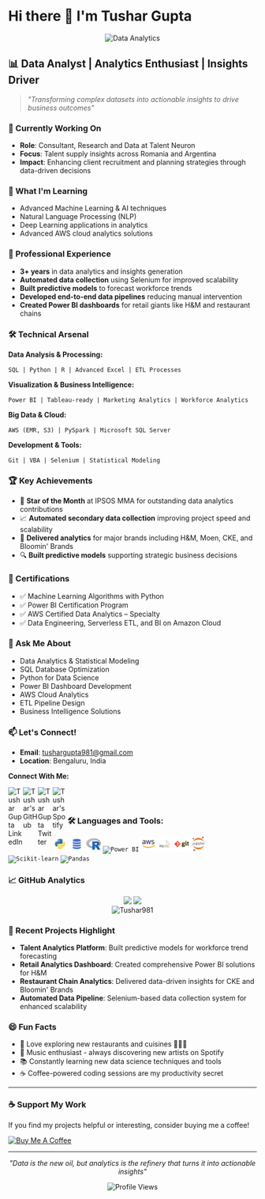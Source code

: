 # Hi there 👋 I'm Tushar Gupta
<div align="center">
  <img src="https://media.giphy.com/media/qgQUggAC3Pfv687qPC/giphy.gif" alt="Data Analytics" width="500"/>
</div>

## 📊 Data Analyst | Analytics Enthusiast | Insights Driver

> *"Transforming complex datasets into actionable insights to drive business outcomes"*

### 🔭 Currently Working On
- **Role**: Consultant, Research and Data at Talent Neuron
- **Focus**: Talent supply insights across Romania and Argentina
- **Impact**: Enhancing client recruitment and planning strategies through data-driven decisions

### 🌱 What I'm Learning
- Advanced Machine Learning & AI techniques
- Natural Language Processing (NLP)
- Deep Learning applications in analytics
- Advanced AWS cloud analytics solutions

### 💼 Professional Experience
- **3+ years** in data analytics and insights generation
- **Automated data collection** using Selenium for improved scalability
- **Built predictive models** to forecast workforce trends
- **Developed end-to-end data pipelines** reducing manual intervention
- **Created Power BI dashboards** for retail giants like H&M and restaurant chains

### 🛠️ Technical Arsenal

**Data Analysis & Processing:**
```
SQL | Python | R | Advanced Excel | ETL Processes
```

**Visualization & Business Intelligence:**
```
Power BI | Tableau-ready | Marketing Analytics | Workforce Analytics
```

**Big Data & Cloud:**
```
AWS (EMR, S3) | PySpark | Microsoft SQL Server
```

**Development & Tools:**
```
Git | VBA | Selenium | Statistical Modeling
```

### 🏆 Key Achievements
- 🌟 **Star of the Month** at IPSOS MMA for outstanding data analytics contributions
- 📈 **Automated secondary data collection** improving project speed and scalability
- 🎯 **Delivered analytics** for major brands including H&M, Moen, CKE, and Bloomin' Brands
- 🔍 **Built predictive models** supporting strategic business decisions

### 📜 Certifications
- ✅ Machine Learning Algorithms with Python
- ✅ Power BI Certification Program
- ✅ AWS Certified Data Analytics – Specialty
- ✅ Data Engineering, Serverless ETL, and BI on Amazon Cloud

### 💬 Ask Me About
- Data Analytics & Statistical Modeling
- SQL Database Optimization
- Python for Data Science
- Power BI Dashboard Development
- AWS Cloud Analytics
- ETL Pipeline Design
- Business Intelligence Solutions

### 📫 Let's Connect!
- **Email**: tushargupta981@gmail.com
- **Location**: Bengaluru, India

**Connect With Me:**

<a href="https://www.linkedin.com/in/tushargupta981/">
  <img align="left" alt="Tushar Gupta LinkedIn" width="30px" src="https://raw.githubusercontent.com/peterthehan/peterthehan/master/assets/linkedin.svg" />
</a>
<a href="https://github.com/Tushar981">
  <img align="left" alt="Tushar's GitHub" width="30px" src="https://raw.githubusercontent.com/peterthehan/peterthehan/master/assets/github.svg" />
</a>
<a href="https://twitter.com/tushargupta777">
  <img align="left" alt="Tushar Gupta Twitter" width="30px" src="https://raw.githubusercontent.com/peterthehan/peterthehan/master/assets/twitter.svg" />
</a>
<a href="https://open.spotify.com/user/e90fe4zsndbm6xoe2t7t8kogf?si=WaLKpwvWTle0btle2qPb6g">
  <img align="left" alt="Tushar's Spotify" width="30px" src="https://raw.githubusercontent.com/peterthehan/peterthehan/master/assets/spotify.svg" />
</a>

<br><br>

### 🛠️ Languages and Tools:

<p align="left">
<code><img height="30" src="https://raw.githubusercontent.com/github/explore/80688e429a7d4ef2fca1e82350fe8e3517d3494d/topics/python/python.png" alt="Python"></code>
<code><img height="30" src="https://raw.githubusercontent.com/github/explore/80688e429a7d4ef2fca1e82350fe8e3517d3494d/topics/sql/sql.png" alt="SQL"></code>
<code><img height="30" src="https://raw.githubusercontent.com/github/explore/80688e429a7d4ef2fca1e82350fe8e3517d3494d/topics/r/r.png" alt="R"></code>
<code><img height="30" src="https://raw.githubusercontent.com/microsoft/PowerBI-Icons/main/SVG/Power-BI.svg" alt="Power BI"></code>
<code><img height="30" src="https://raw.githubusercontent.com/github/explore/80688e429a7d4ef2fca1e82350fe8e3517d3494d/topics/aws/aws.png" alt="AWS"></code>
<code><img height="30" src="https://raw.githubusercontent.com/github/explore/80688e429a7d4ef2fca1e82350fe8e3517d3494d/topics/mysql/mysql.png" alt="MySQL"></code>
<code><img height="30" src="https://raw.githubusercontent.com/github/explore/80688e429a7d4ef2fca1e82350fe8e3517d3494d/topics/git/git.png" alt="Git"></code>
<code><img height="30" src="https://raw.githubusercontent.com/github/explore/80688e429a7d4ef2fca1e82350fe8e3517d3494d/topics/jupyter-notebook/jupyter-notebook.png" alt="Jupyter"></code>
<code><img height="30" src="https://upload.wikimedia.org/wikipedia/commons/0/05/Scikit_learn_logo_small.svg" alt="Scikit-learn"></code>
<code><img height="30" src="https://raw.githubusercontent.com/pandas-dev/pandas/main/web/pandas/static/img/pandas.svg" alt="Pandas"></code>
</p>

### 📈 GitHub Analytics

<div align="center">
  <img height="180em" src="https://github-readme-stats.vercel.app/api?username=Tushar981&show_icons=true&theme=tokyonight&include_all_commits=true&count_private=true"/>
  <img height="180em" src="https://github-readme-stats.vercel.app/api/top-langs/?username=Tushar981&layout=compact&langs_count=7&theme=tokyonight"/>
</div>

<div align="center">
  <img src="https://github-readme-streak-stats.herokuapp.com/?user=Tushar981&theme=tokyonight" alt="Tushar981" />
</div>

### 🎯 Recent Projects Highlight
- **Talent Analytics Platform**: Built predictive models for workforce trend forecasting
- **Retail Analytics Dashboard**: Created comprehensive Power BI solutions for H&M
- **Restaurant Chain Analytics**: Delivered data-driven insights for CKE and Bloomin' Brands
- **Automated Data Pipeline**: Selenium-based data collection system for enhanced scalability

### 😄 Fun Facts
- 💖 Love exploring new restaurants and cuisines 🍔🍕🥗
- 🎵 Music enthusiast - always discovering new artists on Spotify
- 📚 Constantly learning new data science techniques and tools
- ☕ Coffee-powered coding sessions are my productivity secret

---

### ☕ Support My Work
If you find my projects helpful or interesting, consider buying me a coffee!

<a href="https://www.buymeacoffee.com/tushargupta981">
  <img src="https://cdn.buymeacoffee.com/buttons/v2/default-yellow.png" alt="Buy Me A Coffee" width="200">
</a>

---

<div align="center">
  
*"Data is the new oil, but analytics is the refinery that turns it into actionable insights"*

![Profile Views](https://komarev.com/ghpvc/?username=Tushar981&color=brightgreen)

</div>
